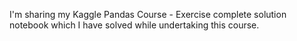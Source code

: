 
I'm sharing my Kaggle Pandas Course - Exercise complete solution notebook which I have solved while undertaking this course.
